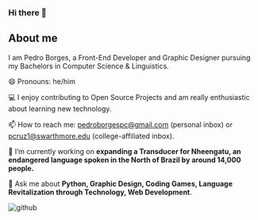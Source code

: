 ### Hi there 👋

## About me
I am Pedro Borges, a Front-End Developer and Graphic Designer pursuing my Bachelors in Computer Science & Linguistics.

😄 Pronouns: he/him

💻 I enjoy contributing to Open Source Projects and am really enthusiastic about learning new technology. 

📫 How to reach me: pedroborgespc@gmail.com (personal inbox) or pcruz1@swarthmore.edu (college-affiliated inbox).

🔭 I’m currently working on **expanding a Transducer for Nheengatu, an endangered language spoken in the North of Brazil by around 14,000 people.**

💬 Ask me about **Python, Graphic Design, Coding Games, Language Revitalization through Technology, Web Development**.

![github](https://img.shields.io/badge/GitHub-000000?style=for-the-badge&logo=GitHub&logoColor=white)

